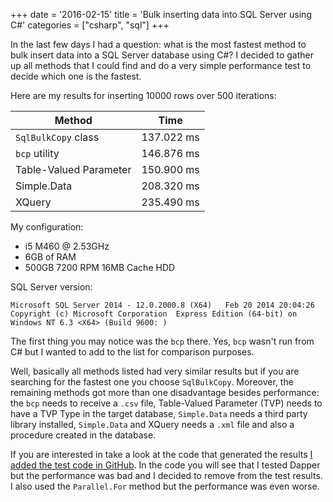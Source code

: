 +++
date = '2016-02-15'
title = 'Bulk inserting data into SQL Server using C#'
categories = ["csharp", "sql"]
+++

In the last few days I had a question: what is the most fastest method to bulk insert data into a SQL Server database using C#? I decided to gather up all methods that I could find and do a very simple performance test to decide which one is the fastest.

Here are my results for inserting 10000 rows over 500 iterations:

 Method                  | Time
 ----------------------- | -------------
 `SqlBulkCopy` class     | 137.022 ms
 `bcp` utility           | 146.876 ms
 Table-Valued Parameter  | 150.900 ms
 Simple.Data             | 208.320 ms
 XQuery                  | 235.490 ms

My configuration:

- i5 M460 @ 2.53GHz
- 6GB of RAM
- 500GB 7200 RPM 16MB Cache HDD

SQL Server version:

```
Microsoft SQL Server 2014 - 12.0.2000.8 (X64)   Feb 20 2014 20:04:26   Copyright (c) Microsoft Corporation  Express Edition (64-bit) on Windows NT 6.3 <X64> (Build 9600: )
```

The first thing you may notice was the `bcp` there. Yes, `bcp` wasn't run from C# but I wanted to add to the list for comparison purposes.

Well, basically all methods listed had very similar results but if you are searching for the fastest one you choose `SqlBulkCopy`.
Moreover, the remaining methods got more than one disadvantage besides performance: the `bcp` needs to receive a `.csv` file, Table-Valued Parameter (TVP) needs to have a TVP Type in the target database, `Simple.Data` needs a third party library installed, `Simple.Data` and XQuery needs a `.xml` file and also a procedure created in the database.

If you are interested in take a look at the code that generated the results [I added the test code in GitHub](https://github.com/fagnercarvalho/bulk-insert-sqlserver-csharp/blob/master/BulkInsertSqlServer/Program.cs). In the code you will see that I tested Dapper but the performance was bad and I decided to remove from the test results. I also used the `Parallel.For` method but the performance was even worse.
